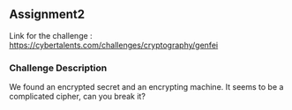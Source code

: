 ## Assignment2 
Link for the challenge : https://cybertalents.com/challenges/cryptography/genfei
### Challenge Description
We found an encrypted secret and an encrypting machine. It seems to be a complicated cipher, can you break it?
